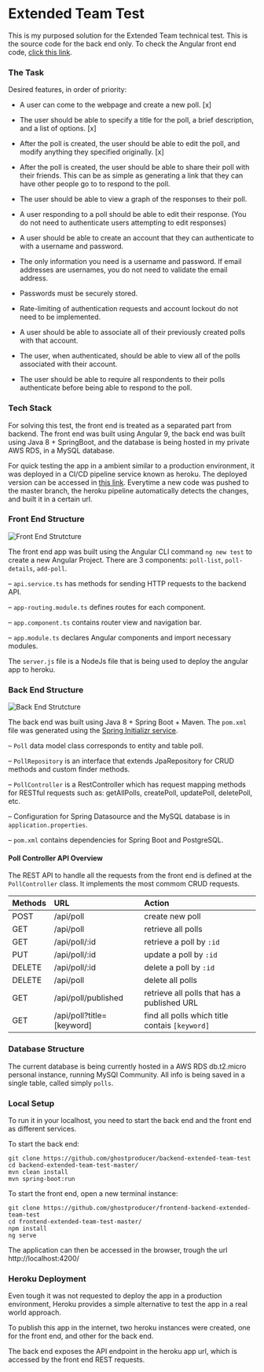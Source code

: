 # Extended Team Test

This is my purposed solution for the Extended Team technical test. 
This is the source code for the back end only. To check the Angular front end code, [click this link](https://github.com/ghostproducer/frontend-extended-team-test).

### The Task

Desired features, in order of priority:

- A user can come to the webpage and create a new poll. [x]

- The user should be able to specify a title for the poll, a brief description, and a list of options. [x]

- After the poll is created, the user should be able to edit the poll, and modify anything they specified originally. [x]

- After the poll is created, the user should be able to share their poll with their friends. This can be as simple as generating a link that they can have other people go to to respond to the poll.

- The user should be able to view a graph of the responses to their poll.

- A user responding to a poll should be able to edit their response. (You do not need to authenticate users attempting to edit responses)

- A user should be able to create an account that they can authenticate to with a username and password.

- The only information you need is a username and password. If email addresses are usernames, you do not need to validate the email address.

- Passwords must be securely stored.

- Rate-limiting of authentication requests and account lockout do not need to be implemented.

- A user should be able to associate all of their previously created polls with that account.

- The user, when authenticated, should be able to view all of the polls associated with their account.

- The user should be able to require all respondents to their polls authenticate before being able to respond to the poll.

### Tech Stack

For solving this test, the front end is treated as a separated part from backend. The front end was built using Angular 9, the back end was built using Java 8 + SpringBoot, and the database is being hosted in my private AWS RDS, in a MySQL database.

For quick testing the app in a ambient similar to a production environment, it was deployed in a CI/CD pipeline service known as heroku. The deployed version can be accessed in [this link](https://frontend-extended-team-test.herokuapp.com/). Everytime a new code was pushed to the master branch, the heroku pipeline automatically detects the changes, and built it in a certain url.

### Front End Structure

![Front End Strutcture](images/front-end-structure.png)

The front end app was built using the Angular CLI command `ng new test` to create a new Angular Project.
There are 3 components: `poll-list`, `poll-details`, `add-poll`.

– `api.service.ts` has methods for sending HTTP requests to the backend API.

– `app-routing.module.ts` defines routes for each component.

– `app.component.ts` contains router view and navigation bar.

– `app.module.ts` declares Angular components and import necessary modules.

The `server.js` file is a NodeJs file that is being used to deploy the angular app to heroku.

### Back End Structure

![Back End Strutcture](images/back-end-structure.png)

The back end was built using Java 8 + Spring Boot + Maven. The `pom.xml` file was generated using the [Spring Initializr service](https://start.spring.io/).

– `Poll` data model class corresponds to entity and table poll.

– `PollRepository` is an interface that extends JpaRepository for CRUD methods and custom finder methods.

– `PollController` is a RestController which has request mapping methods for RESTful requests such as: getAllPolls, createPoll, updatePoll, deletePoll, etc.

– Configuration for Spring Datasource and the MySQL database is in `application.properties`.

– `pom.xml` contains dependencies for Spring Boot and PostgreSQL.

#### Poll Controller API Overview

The REST API to handle all the requests from the front end is defined at the `PollController` class. It implements the most commom CRUD requests.

|   Methods    |  URL                           | Action                                        |
| :---         | :---                           | :---                                          |
| POST         | /api/poll                      | create new poll                               |
| GET          | /api/poll                      | retrieve all polls                            |
| GET          | /api/poll/:id                  | retrieve a poll by `:id`                      |
| PUT          | /api/poll/:id                  | update a poll by `:id`                        |
| DELETE       | /api/poll/:id                  | delete a poll by `:id`                        |
| DELETE       | /api/poll                      | delete all polls                              |
| GET          | /api/poll/published            | retrieve all polls that has a published URL   |
| GET          | /api/poll?title=[keyword]      | find all polls which title contais `[keyword]`|                    |

### Database Structure

The current database is being currently hosted in a AWS RDS db.t2.micro personal instance, running MySQl Community.
All info is being saved in a single table, called simply `polls`.

### Local Setup

To run it in your localhost, you need to start the back end and the front end as different services.

To start the back end:  

```
git clone https://github.com/ghostproducer/backend-extended-team-test
cd backend-extended-team-test-master/
mvn clean install
mvn spring-boot:run
```

To start the front end, open a new terminal instance: 
```
git clone https://github.com/ghostproducer/frontend-backend-extended-team-test
cd frontend-extended-team-test-master/
npm install
ng serve
```

The application can then be accessed in the browser, trough the url http://localhost:4200/

### Heroku Deployment

Even tough it was not requested to deploy the app in a production environment, Heroku provides a simple alternative to test the app in a real world approach.

To publish this app in the internet, two heroku instances were created, one for the front end, and other for the back end.

The back end exposes the API endpoint in the heroku app url, which is accessed by the front end REST requests.
